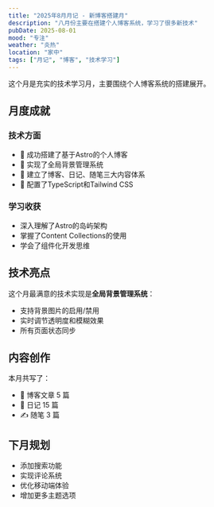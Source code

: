 ```yaml
---
title: "2025年8月月记 - 新博客搭建月"
description: "八月份主要在搭建个人博客系统，学习了很多新技术"
pubDate: 2025-08-01
mood: "专注"
weather: "炎热"
location: "家中"
tags: ["月记", "博客", "技术学习"]
---
```


这个月是充实的技术学习月，主要围绕个人博客系统的搭建展开。

## 月度成就

### 技术方面
- 🚀 成功搭建了基于Astro的个人博客
- 🎨 实现了全局背景管理系统
- 📝 建立了博客、日记、随笔三大内容体系
- 🔧 配置了TypeScript和Tailwind CSS

### 学习收获
- 深入理解了Astro的岛屿架构
- 掌握了Content Collections的使用
- 学会了组件化开发思维

## 技术亮点

这个月最满意的技术实现是**全局背景管理系统**：

- 支持背景图片的启用/禁用
- 实时调节透明度和模糊效果
- 所有页面状态同步

## 内容创作

本月共写了：
- 📖 博客文章 5 篇
- 📅 日记 15 篇  
- ✍️ 随笔 3 篇

## 下月规划

- 添加搜索功能
- 实现评论系统
- 优化移动端体验
- 增加更多主题选项

